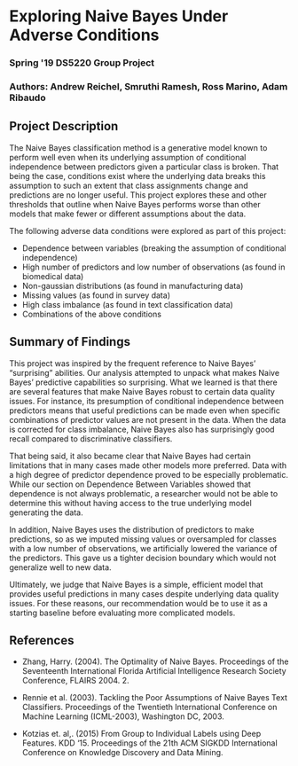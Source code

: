 # Exploring Naive Bayes Under Adverse Conditions
### Spring '19 DS5220 Group Project
### Authors: Andrew Reichel, Smruthi Ramesh, Ross Marino, Adam Ribaudo

## Project Description

The Naive Bayes classification method is a generative model known to perform well even when its underlying assumption of conditional independence between predictors given a particular class is broken. That being the case, conditions exist where the underlying data breaks this assumption to such an extent that class assignments change and predictions are no longer useful. This project explores these and other thresholds that outline when Naive Bayes performs worse than other models that make fewer or different assumptions about the data. 

The following adverse data conditions were explored as part of this project:
* Dependence between variables (breaking the assumption of conditional independence)
* High number of predictors and low number of observations (as found in biomedical data)
* Non-gaussian distributions (as found in manufacturing data) 
* Missing values (as found in survey data)
* High class imbalance (as found in text classification data)
* Combinations of the above conditions

## Summary of Findings

This project was inspired by the frequent reference to Naive Bayes’ “surprising” abilities. Our analysis attempted to unpack what makes Naive Bayes’ predictive capabilities so surprising. What we learned is that there are several features that make Naive Bayes robust to certain data quality issues. For instance, its presumption of conditional independence between predictors means that useful predictions can be made even when specific combinations of predictor values are not present in the data. When the data is corrected for class imbalance, Naive Bayes also has surprisingly good recall compared to discriminative classifiers.

That being said, it also became clear that Naive Bayes had certain limitations that in many cases made other models more preferred. Data with a high degree of predictor dependence proved to be especially problematic. While our section on Dependence Between Variables showed that dependence is not always problematic, a researcher would not be able to determine this without having access to the true underlying model generating the data.

In addition, Naive Bayes uses the distribution of predictors to make predictions, so as we imputed missing values or oversampled for classes with a low number of observations, we artificially lowered the variance of the predictors. This gave us a tighter decision boundary which would not generalize well to new data.

Ultimately, we judge that Naive Bayes is a simple, efficient model that provides useful predictions in many cases despite underlying data quality issues. For these reasons, our recommendation would be to use it as a starting baseline before evaluating more complicated models.
	
## References

- Zhang, Harry. (2004). The Optimality of Naive Bayes. Proceedings of the Seventeenth International Florida Artificial Intelligence Research Society Conference, FLAIRS 2004. 2. 

- Rennie et al. (2003). Tackling the Poor Assumptions of Naive Bayes Text Classifiers. Proceedings of the Twentieth International Conference on Machine Learning (ICML-2003), Washington DC, 2003.

- Kotzias et. al,. (2015) From Group to Individual Labels using Deep Features. KDD ‘15. Proceedings of the 21th ACM SIGKDD International Conference on Knowledge Discovery and Data Mining.



